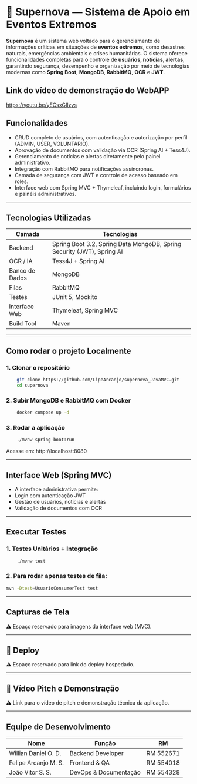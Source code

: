 # 🌠 Supernova — Sistema de Apoio em Eventos Extremos

**Supernova** é um sistema web voltado para o gerenciamento de informações críticas em situações de **eventos extremos**, como desastres naturais, emergências ambientais e crises humanitárias. O sistema oferece funcionalidades completas para o controle de **usuários, notícias, alertas**, garantindo segurança, desempenho e organização por meio de tecnologias modernas como **Spring Boot**, **MongoDB**, **RabbitMQ**, **OCR** e **JWT**.

## Link do vídeo de demonstração do WebAPP
https://youtu.be/yECsxGIlzys

## Funcionalidades 

- CRUD completo de usuários, com autenticação e autorização por perfil (ADMIN, USER, VOLUNTÁRIO).
- Aprovação de documentos com validação via OCR (Spring AI + Tess4J).
- Gerenciamento de notícias e alertas diretamente pelo painel administrativo.
- Integração com RabbitMQ para notificações assíncronas.
- Camada de segurança com JWT e controle de acesso baseado em roles.
- Interface web com Spring MVC + Thymeleaf, incluindo login, formulários e painéis administrativos.

---

## Tecnologias Utilizadas

| Camada         | Tecnologias                                                            |
| -------------- | ---------------------------------------------------------------------- |
| Backend        | Spring Boot 3.2, Spring Data MongoDB, Spring Security (JWT), Spring AI |
| OCR / IA       | Tess4J + Spring AI                                                     |
| Banco de Dados | MongoDB                                                                |
| Filas          | RabbitMQ                                                               |
| Testes         | JUnit 5, Mockito                                                       |
| Interface Web  | Thymeleaf, Spring MVC                                                  |
| Build Tool     | Maven                                                                  |

---

## Como rodar o projeto Localmente

### 1. Clonar o repositório

```bash
    git clone https://github.com/LipeArcanjo/supernova_JavaMVC.git
    cd supernova
```

### 2. Subir MongoDB e RabbitMQ com Docker
```bash
    docker compose up -d
```
### 3. Rodar a aplicação
```bash
    ./mvnw spring-boot:run
```
Acesse em: http://localhost:8080

---

## Interface Web (Spring MVC)

- A interface administrativa permite:
- Login com autenticação JWT
- Gestão de usuários, notícias e alertas
- Validação de documentos com OCR

---

## Executar Testes

### 1. Testes Unitários + Integração
```bash
    ./mvnw test
```

### 2. Para rodar apenas testes de fila:

```bash
mvn -Dtest=UsuarioConsumerTest test
```

---

## Capturas de Tela

⚠️ Espaço reservado para imagens da interface web (MVC).

--- 

## 🚀 Deploy
⚠️ Espaço reservado para link do deploy hospedado.

--- 

## 🎥 Vídeo Pitch e Demonstração
⚠️ Link para o vídeo de pitch e demonstração técnica da aplicação.

----

## Equipe de Desenvolvimento

| Nome                 | Função                | RM        |
|----------------------| --------------------- |-----------|
| Willian Daniel O. D. | Backend Developer     | RM 552671 |
| Felipe Arcanjo M. S. | Frontend & QA         | RM 554018 |
| João Vitor S. S.     | DevOps & Documentação | RM 554328 |
